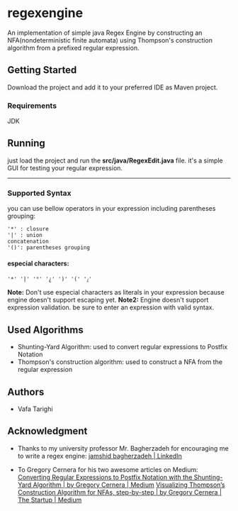 # regexengine
An implementation of simple java Regex Engine by constructing an NFA(nondeterministic finite automata) using Thompson's construction algorithm from a prefixed regular expression.

## Getting Started
Download the project and add it to your preferred IDE as Maven project.

### Requirements
JDK

## Running
just load the project and run the **src/java/RegexEdit.java** file. it's a simple GUI for testing your regular expression.

---
### Supported Syntax
you can use bellow operators in your expression including parentheses grouping:
```
'*' : closure
'|' : union
concatenation
'()': parentheses grouping
```
#### especial characters:
```
'*' '|' '°' '¿' ')' '(' '⁁'
```

**Note:** Don't use especial characters as literals in your expression because engine doesn't support escaping yet.
**Note2:** Engine doesn't support expression validation. be sure to enter an expression with valid syntax.

## Used Algorithms
- Shunting-Yard Algorithm: used to convert regular expressions to Postfix Notation
- Thompson's construction algorithm: used to construct a NFA from the regular expression
## Authors
- Vafa Tarighi
## Acknowledgment
- Thanks to my university professor Mr. Bagherzadeh for encouraging me to write a regex engine: [jamshid bagherzadeh | LinkedIn](https://www.linkedin.com/in/jamshid-bagherzadeh-88644a51/)

- To Gregory Cernera for his two awesome articles on Medium:
[Converting Regular Expressions to Postfix Notation with the Shunting-Yard Algorithm | by Gregory Cernera | Medium](https://gregorycernera.medium.com/converting-regular-expressions-to-postfix-notation-with-the-shunting-yard-algorithm-63d22ea1cf88)
[Visualizing Thompson’s Construction Algorithm for NFAs, step-by-step | by Gregory Cernera | The Startup | Medium](https://medium.com/swlh/visualizing-thompsons-construction-algorithm-for-nfas-step-by-step-f92ef378581b)
